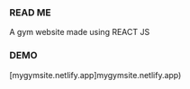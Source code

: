 ### READ ME
A gym website made using REACT JS


### DEMO

 [mygymsite.netlify.app]mygymsite.netlify.app)



